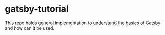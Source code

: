 # gatsby-tutorial
This repo holds general implementation to understand the basics of Gatsby and how can it be used.
